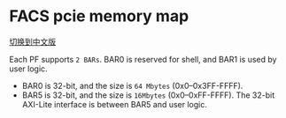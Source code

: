 # FACS pcie memory map

[切换到中文版](./pcie_memory_map_cn.md)

Each PF supports `2 BARs`. BAR0 is reserved for shell, and BAR1 is used by user logic.
  - BAR0 is 32-bit, and the size is `64 Mbytes` (0x0–0x3FF-FFFF).
  - BAR5 is 32-bit, and the size is `16Mbytes` (0x0–0xFF-FFFF). The 32-bit AXI-Lite interface is between BAR5 and user logic. 


